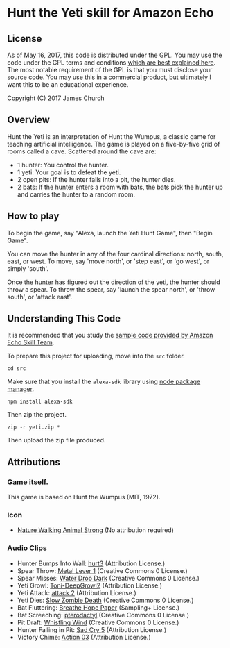 # Hunt the Yeti skill for Amazon Echo

## License 

As of May 16, 2017, this code is distributed under the GPL. You may use the code under the GPL terms and conditions [which are best explained here](https://tldrlegal.com/license/gnu-general-public-license-v3-(gpl-3)). The most notable requirement of the GPL is that you must disclose your source code. You may use this in a commercial product, but ultimately I want this to be an educational experience. 

Copyright (C) 2017 James Church

## Overview

Hunt the Yeti is an interpretation of Hunt the Wumpus, a classic game for teaching artificial intelligence. The game is played on a five-by-five grid of rooms called a cave. Scattered around the cave are:

- 1 hunter: You control the hunter.
- 1 yeti: Your goal is to defeat the yeti.
- 2 open pits: If the hunter falls into a pit, the hunter dies.
- 2 bats: If the hunter enters a room with bats, the bats pick the hunter up and carries the hunter to a random room.

## How to play

To begin the game, say "Alexa, launch the Yeti Hunt Game", then "Begin Game".

You can move the hunter in any of the four cardinal directions: north, south, east, or west. To move, say 'move north', or 'step east', or 'go west', or simply 'south'.

Once the hunter has figured out the direction of the yeti, the hunter should throw a spear. To throw the spear, say 'launch the spear north', or 'throw south', or 'attack east'.

## Understanding This Code

It is recommended that you study the [sample code provided by Amazon Echo Skill Team](https://github.com/alexa/skill-sample-nodejs-howto). 

To prepare this project for uploading, move into the `src` folder.

    cd src

Make sure that you install the `alexa-sdk` library using [node package manager](https://docs.npmjs.com/getting-started/installing-node).

    npm install alexa-sdk

Then zip the project.

    zip -r yeti.zip *

Then upload the zip file produced.

## Attributions

### Game itself.

This game is based on Hunt the Wumpus (MIT, 1972).

### Icon

- [Nature Walking Animal Strong](https://www.pexels.com/photo/nature-walking-animal-strong-4075/) (No attribution required)

### Audio Clips

- Hunter Bumps Into Wall: [hurt3](https://www.freesound.org/people/thecheeseman/sounds/44430/) (Attribution License.)
- Spear Throw: [Metal Lever 1](https://www.freesound.org/people/timgormly/sounds/151271/) (Creative Commons 0 License.)
- Spear Misses: [Water Drop Dark](https://www.freesound.org/people/Ev-Dawg/sounds/337525/) (Creative Commons 0 License.)
- Yeti Growl: [Toni-DeepGrowl2](https://www.freesound.org/people/enochrooted/sounds/49465/) (Attribution License.)
- Yeti Attack: [attack 2](https://www.freesound.org/people/sonidotv/sounds/238317/) (Attribution License.)
- Yeti Dies: [Slow Zombie Death](https://www.freesound.org/people/scorpion67890/sounds/169058/) (Creative Commons 0 License.)
- Bat Fluttering: [Breathe Hope Paper](https://www.freesound.org/people/smallsushi/sounds/2294/) (Sampling+ License.)
- Bat Screeching: [pterodactyl](https://www.freesound.org/people/dinodilopho/sounds/263530/) (Creative Commons 0 License.)
- Pit Draft: [Whistling Wind](https://www.freesound.org/people/Motion_S/sounds/218386/) (Creative Commons 0 License.)
- Hunter Falling in Pit: [Sad Cry 5](https://www.freesound.org/people/jorickhoofd/sounds/180310/) (Attribution License.)
- Victory Chime: [Action 03](https://www.freesound.org/people/rhodesmas/sounds/320883/) (Attribution License.)
